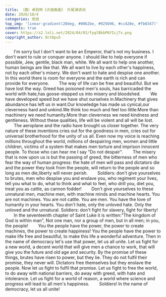 ```yaml
---
title: （摘）卓别林《大独裁者》 片尾演讲词
date: 2020/10/4
categories: 他说
top_img: 'linear-gradient(20deg, #0062be, #925696, #cc426e, #fb0347)'
comments: true
cover: https://s2.loli.net/2024/04/03/fyqlBkbP6YIcj7x.png
copyright_author: Oct0pu5
---
```


&ensp;&ensp;&ensp;&ensp;I'm sorry but I don't want to be an Emperor, that's not my business. I don't want to rule or conquer anyone. I should like to help everyone if possible, Jew, gentile, black man, white. We all want to help one another, human beings are like that. We all want to live by each other's happiness, not by each other's misery. We don't want to hate and despise one another. In this world there is room for everyone and the earth is rich and can provide for everyone. 
&ensp;&ensp;&ensp;&ensp;The way of life can be free and beautiful. But we have lost the way. Greed has poisoned men's souls, has barricaded the world with hate,has goose-stepped us into misery and bloodshed. 
&ensp;&ensp;&ensp;&ensp;We have developed speed but we have shut ourselves in.Machinery that gives abundance has left us in want.Our knowledge has made us cynical,our cleverness hard and unkind.We think too much and feel too little:More than machinery we need humanity.More than cleverness we need kindness and gentleness. Without these qualities, life will be violent and all will be lost. 
&ensp;&ensp;&ensp;&ensp;The aeroplane and the radio have brought us closer together. The very nature of these inventions cries out for the goodness in men, cries out for universal brotherhood for the unity of us all. Even now my voice is reaching millions throughout the world, millions of despairing men, women and little children, victims of a system that makes men torture and imprison innocent people. To those who can hear me I say "Do not despair". 
&ensp;&ensp;&ensp;&ensp;The misery that is now upon us is but the passing of greed, the bitterness of men who fear the way of human progress: the hate of men will pass and dictators die and the power they took from the people, will return to the people and so long as men die,liberty will never perish.
&ensp;&ensp;&ensp;&ensp;Soldiers: don't give yourselves to brutes, men who despise you and enslave you, who regiment your lives, tell you what to do, what to think and what to feel, who drill you, diet you, treat you as cattle, as cannon fodder! 
&ensp;&ensp;&ensp;&ensp;Don't give yourselves to these unnatural men, machine men, with machine minds and machine hearts. You are not machines. You are not cattle. You are men. You have the love of humanity in your hearts. You don't hate, only the unloved hate. Only the unloved and the unnatural. Soldiers: don't fight for slavery, fight for liberty!
&ensp;&ensp;&ensp;&ensp;In the seventeenth chapter of Saint Luke it is written:"The kingdom of God is within man", Not one man, nor a group of men, but in all men; in you, the people!
&ensp;&ensp;&ensp;&ensp;You the people have the power, the power to create machines, the power to create happiness! You the people have the power to make life free and beautiful, to make this life a wonderful adventure. Then in the name of democracy let's use that power, let us all unite. Let us fight for a new world, a decent world that will give men a chance to work, that will give you the future and old age and security. By the promise of these things, brutes have risen to power, but they lie. They do not fulfil their promise, they never will. Dictators free themselves but they enslave the people. Now let us fight to fulfil that promise. Let us fight to free the world, to do away with national barriers, do away with greed, with hate and intolerance. Let us fight for a world of reason, a world where science and progress will lead to all men's happiness. 
&ensp;&ensp;&ensp;&ensp;Soldiers! In the name of democracy, let us all unite! 